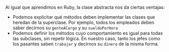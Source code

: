 Al igual que aprendimos en Ruby, la clase abstracta nos da ciertas ventajas:

* Podemos explicitar qué métodos deben implementar las clases que heredan de la superclase. Por ejemplo, todos los empleados deben saber decirnos su `genteACargo` y su `sueldoPorHora`
* Podemos definir los métodos cuyo comportamiento es igual para todas las subclases, sin repetir lógica. En nuestro caso, tanto los jefes como los pasantes saben `trabajar` y decirnos su `dinero` de la misma forma.